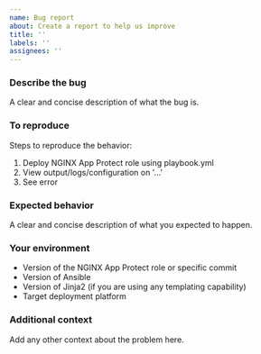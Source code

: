 ```yaml
---
name: Bug report
about: Create a report to help us improve
title: ''
labels: ''
assignees: ''
---
```

### Describe the bug

A clear and concise description of what the bug is.

### To reproduce

Steps to reproduce the behavior:

1. Deploy NGINX App Protect role using playbook.yml
2. View output/logs/configuration on '...'
3. See error

### Expected behavior

A clear and concise description of what you expected to happen.

### Your environment

- Version of the NGINX App Protect role or specific commit
- Version of Ansible
- Version of Jinja2 (if you are using any templating capability)
- Target deployment platform

### Additional context

Add any other context about the problem here.
